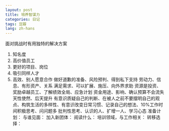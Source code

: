 ```yaml
---
layout: post
title: 培养智谋力
categories: 日记
tags: 豆瓣
lang: zh-hans
---
```

面对挑战时有用独特的解决方案
1. 知名度
2. 高价值员工
3. 更好的项目、岗位
4. 吸引同样人才
5. 高效、别人愿意合作
做好道歉的准备、风险预判、得到私下支持
劳动力、信息、有形资产、关系
满足需求、可以扩展、施压、向外界求助
资源是投资、奖励卓越员工、了解绩效全局、应急计划
资金用途、影响、确认预算不会流失
天性使然、后天提升
有意识质疑自己的判断、在被人之前不要摆明自己的观点、构筑生活的多样性、有意识改变日常习惯、记录自己的想法、10%工作时间积极思考、问问题多
批判性思考、认识的人、扩增一人、学习心态
准备计划：
与谁见面：
加入新团体：
阅读什么：
培训领域，与工作相关：
转移选择：